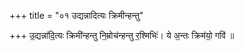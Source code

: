 +++
title = "०१ उद्यन्नादित्यः क्रिमीन्हन्तु"

+++
उ॒द्यन्ना॑दि॒त्यः क्रिमी॑न्हन्तु नि॒म्रोच॑न्हन्तु र॒श्मिभिः॑। ये अ॒न्तः क्रिम॑यो॒ गवि॑ ॥